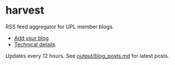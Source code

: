# harvest

RSS feed aggregator for UPL member blogs.

- [Add your blog](docs/CONTRIBUTING.md)
- [Technical details](docs/TECHNICAL.md)

Updates every 12 hours. See [output/blog_posts.md](output/blog_posts.md) for latest posts.

